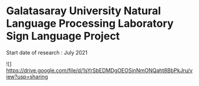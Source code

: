 # Galatasaray University Natural Language Processing Laboratory Sign Language Project

Start date of research : July 2021

![] https://drive.google.com/file/d/1sYrSbEDMDgOEOSinNmONQaht8BbPkJru/view?usp=sharing

